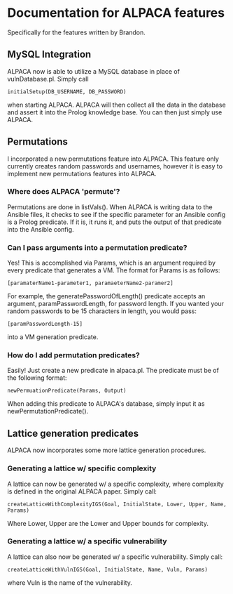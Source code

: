 # Documentation for ALPACA features
Specifically for the features written by Brandon.

## MySQL Integration
ALPACA now is able to utilize a MySQL database in place of vulnDatabase.pl. Simply call
```
initialSetup(DB_USERNAME, DB_PASSWORD)
```
when starting ALPACA. ALPACA will then collect all the data in the database and assert it
into the Prolog knowledge base. You can then just simply use ALPACA.

## Permutations
I incorporated a new permutations feature into ALPACA. This feature only currently
creates random passwords and usernames, however it is easy to implement new permutations
features into ALPACA.

### Where does ALPACA 'permute'?
Permutations are done in listVals(). When ALPACA is writing data to the Ansible files,
it checks to see if the specific parameter for an Ansible config is a Prolog predicate.
If it is, it runs it, and puts the output of that predicate into the Ansible config.

### Can I pass arguments into a permutation predicate?
Yes! This is accomplished via Params, which is an argument required by every predicate
that generates a VM. The format for Params is as follows:

```
[paramaterName1-parameter1, paramaeterName2-paramer2]
```

For example, the generatePasswordOfLength() predicate accepts an argument, paramPasswordLength, for password length.
If you wanted your random passwords to be 15 characters in length, you would pass:
```
[paramPasswordLength-15]
```

into a VM generation predicate.

### How do I add permutation predicates?
Easily! Just create a new predicate in alpaca.pl. The predicate must be of the following format:
```
newPermuationPredicate(Params, Output)
```

When adding this predicate to ALPACA's database, simply input it as newPermutationPredicate().

## Lattice generation predicates
ALPACA now incorporates some more lattice generation procedures.

### Generating a lattice w/ specific complexity
A lattice can now be generated w/ a specific complexity, where complexity is defined
in the original ALPACA paper. Simply call:
```
createLatticeWithComplexityIGS(Goal, InitialState, Lower, Upper, Name, Params)
```
Where Lower, Upper are the Lower and Upper bounds for complexity.

### Generating a lattice w/ a specific vulnerability
A lattice can also now be generated w/ a specific vulnerability. Simply call:
```
createLatticeWithVulnIGS(Goal, InitialState, Name, Vuln, Params)
```
where Vuln is the name of the vulnerability.
